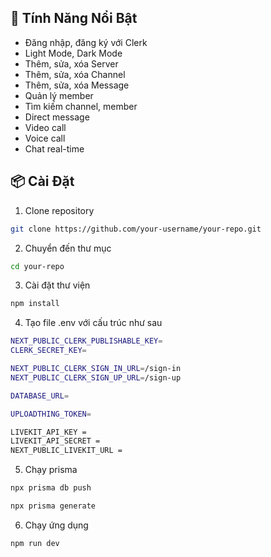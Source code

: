 ## 🚀 Tính Năng Nổi Bật

- Đăng nhập, đăng ký với Clerk
- Light Mode, Dark Mode
- Thêm, sửa, xóa Server
- Thêm, sửa, xóa Channel
- Thêm, sửa, xóa Message
- Quản lý member
- Tìm kiếm channel, member
- Direct message
- Video call
- Voice call
- Chat real-time

## 📦 Cài Đặt

1. Clone repository

```bash
git clone https://github.com/your-username/your-repo.git
```

2. Chuyển đến thư mục

```bash
cd your-repo
```

3. Cài đặt thư viện

```bash
npm install
```

4. Tạo file .env với cấu trúc như sau

```bash
NEXT_PUBLIC_CLERK_PUBLISHABLE_KEY=
CLERK_SECRET_KEY=

NEXT_PUBLIC_CLERK_SIGN_IN_URL=/sign-in
NEXT_PUBLIC_CLERK_SIGN_UP_URL=/sign-up

DATABASE_URL=

UPLOADTHING_TOKEN=

LIVEKIT_API_KEY =
LIVEKIT_API_SECRET =
NEXT_PUBLIC_LIVEKIT_URL =
```

5. Chạy prisma

```bash
npx prisma db push

npx prisma generate
```

6. Chạy ứng dụng

```bash
npm run dev
```
